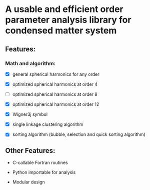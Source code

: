 # A usable and efficient order parameter analysis library for condensed matter system

## Features: 

### Math and algorithm: 

- [x] general spherical harmonics for any order

- [x] optimized spherical harmonics at order 4 

- [ ] optimized spherical harmonics at order 8

- [x] optimized spherical harmonics at order 12

- [x] Wigner3j symbol

- [x] single linkage clustering algorithm

- [x] sorting algorithm (bubble, selection and quick sorting algorithm)


## Other Features:

* C-callable Fortran routines

* Python importable for analysis 

* Modular design 


